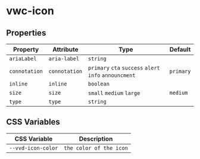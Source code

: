 # vwc-icon

## Properties

| Property      | Attribute     | Type                                             | Default |
|---------------|---------------|--------------------------------------------------| -------- |
| `ariaLabel`   | `aria-label`  | `string`                            | |
| `connotation` | `connotation` | `primary` `cta` `success` `alert` `info` `announcment` | `primary` |
| `inline`      | `inline`      | `boolean`                           | |
| `size`        | `size`        | `small` `medium` `large`                          | `medium` |
| `type`        | `type`        | `string`                          | |

## CSS Variables

| CSS Variable      | Description     | 
|---------------|---------------|
| `--vvd-icon-color`   | `the color of the icon`  | 

